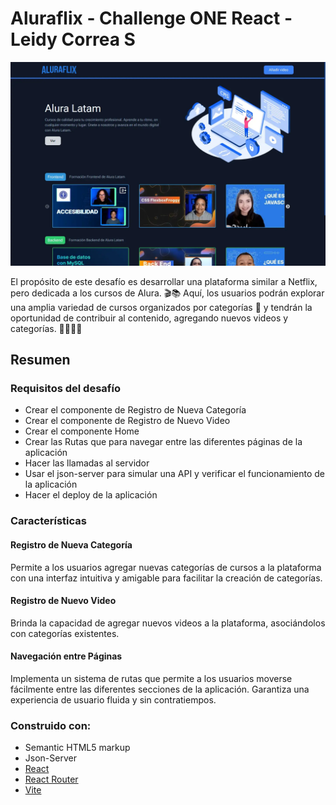 # Aluraflix - Challenge ONE React - Leidy Correa S

![](./public/desktop.webp)

El propósito de este desafío es desarrollar una plataforma similar a Netflix, pero dedicada a los cursos de Alura. 🎬📚 Aquí, los usuarios podrán explorar una amplia variedad de cursos organizados por categorías 📂 y tendrán la oportunidad de contribuir al contenido, agregando nuevos videos y categorías. 🎥🆕👨🏻


## Resumen

### Requisitos del desafío

- Crear el componente de Registro de Nueva Categoría
- Crear el componente de Registro de Nuevo Video
- Crear el componente Home
- Crear las Rutas que para navegar entre las diferentes páginas de la aplicación
- Hacer las llamadas al servidor
- Usar el json-server para simular una API y verificar el funcionamiento de la aplicación
- Hacer el deploy de la aplicación

### Características

#### Registro de Nueva Categoría

Permite a los usuarios agregar nuevas categorías de cursos a la plataforma con una interfaz intuitiva y amigable para facilitar la creación de categorías.

#### Registro de Nuevo Video

Brinda la capacidad de agregar nuevos videos a la plataforma, asociándolos con categorías existentes.

#### Navegación entre Páginas

Implementa un sistema de rutas que permite a los usuarios moverse fácilmente entre las diferentes secciones de la aplicación.
Garantiza una experiencia de usuario fluida y sin contratiempos.


### Construido con:

- Semantic HTML5 markup
- Json-Server
- [React](https://react.dev/)
- [React Router](https://reactrouter.com/en/main)
- [Vite](https://vitejs.dev/)


